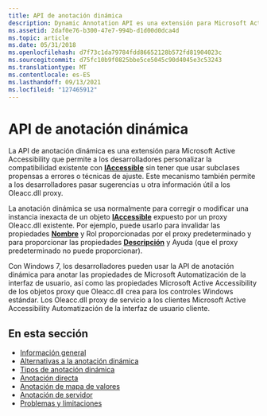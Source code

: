 ```yaml
---
title: API de anotación dinámica
description: Dynamic Annotation API es una extensión para Microsoft Active Accessibility que permite a los desarrolladores personalizar la compatibilidad existente con IAccessible sin tener que usar subclases propensas a errores o técnicas de ajuste.
ms.assetid: 2daf0e76-b300-47e7-994b-d1d00d0dca4d
ms.topic: article
ms.date: 05/31/2018
ms.openlocfilehash: d7f73c1da79784fdd86652128b572fd81904023c
ms.sourcegitcommit: d75fc10b9f0825bbe5ce5045c90d4045e3c53243
ms.translationtype: MT
ms.contentlocale: es-ES
ms.lasthandoff: 09/13/2021
ms.locfileid: "127465912"
---
```

# <a name="dynamic-annotation-api"></a>API de anotación dinámica

La API de anotación dinámica es una extensión para Microsoft Active Accessibility que permite a los desarrolladores personalizar la compatibilidad existente con [**IAccessible**](/windows/desktop/api/oleacc/nn-oleacc-iaccessible) sin tener que usar subclases propensas a errores o técnicas de ajuste. Este mecanismo también permite a los desarrolladores pasar sugerencias u otra información útil a los Oleacc.dll proxy.

La anotación dinámica se usa normalmente para corregir o modificar una instancia inexacta de un objeto [**IAccessible**](/windows/desktop/api/oleacc/nn-oleacc-iaccessible) expuesto por un proxy Oleacc.dll existente. Por ejemplo, puede usarlo para invalidar [](role-property.md) las propiedades [**Nombre**](name-property.md) y Rol proporcionadas [](help-property.md) por el proxy predeterminado y para proporcionar las propiedades [**Descripción**](description-property.md) y Ayuda (que el proxy predeterminado no puede proporcionar).

Con Windows 7, los desarrolladores pueden usar la API de anotación dinámica para anotar las propiedades de Microsoft Automatización de la interfaz de usuario, así como las propiedades Microsoft Active Accessibility de los objetos proxy que Oleacc.dll crea para los controles Windows estándar. Los Oleacc.dll proxy de servicio a los clientes Microsoft Active Accessibility Automatización de la interfaz de usuario cliente.

## <a name="in-this-section"></a>En esta sección

-   [Información general](background-information.md)
-   [Alternativas a la anotación dinámica](alternatives-to-dynamic-annotation.md)
-   [Tipos de anotación dinámica](types-of-dynamic-annotation.md)
-   [Anotación directa](direct-annotation.md)
-   [Anotación de mapa de valores](value-map-annotation.md)
-   [Anotación de servidor](server-annotation.md)
-   [Problemas y limitaciones](issues-and-limitations.md)

 

 




